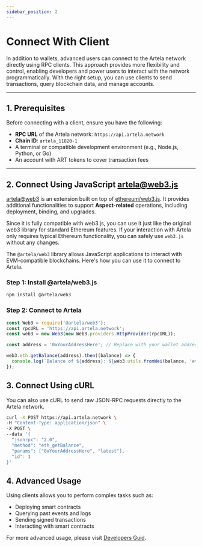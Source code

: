 ```yaml
---
sidebar_position: 2
---
```


# Connect With Client

In addition to wallets, advanced users can connect to the Artela network directly using RPC clients. This approach provides more flexibility and control, enabling developers and power users to interact with the network programmatically. With the right setup, you can use clients to send transactions, query blockchain data, and manage accounts.

---

## 1. Prerequisites  

Before connecting with a client, ensure you have the following:

- **RPC URL** of the Artela network: `https://api.artela.network`  
- **Chain ID**: `artela_11820-1`  
- A terminal or compatible development environment (e.g., Node.js, Python, or Go)  
- An account with ART tokens to cover transaction fees  

---

## 2. Connect Using JavaScript [artela@web3.js](https://www.npmjs.com/package/@artela/web3)

[artela@web3](https://github.com/artela-network/artela-web3.js) is an extension built on top of [ethereum/web3.js](https://github.com/web3/web3.js). It provides additional functionalities to support **Aspect-related** operations, including deployment, binding, and upgrades. 

Since it is fully compatible with web3.js, you can use it just like the original web3 library for standard Ethereum features. If your interaction with Artela only requires typical Ethereum functionality, you can safely use `web3.js` without any changes.

The `@artela/web3` library allows JavaScript applications to interact with EVM-compatible blockchains. Here's how you can use it to connect to Artela.

### Step 1: Install @artela/web3.js

```bash
npm install @artela/web3
```

### Step 2: Connect to Artela

```js
const Web3 = require('@artela/web3');
const rpcURL = 'https://api.artela.network';
const web3 = new Web3(new Web3.providers.HttpProvider(rpcURL));

const address = '0xYourAddressHere'; // Replace with your wallet address

web3.eth.getBalance(address).then((balance) => {
  console.log(`Balance of ${address}: ${web3.utils.fromWei(balance, 'ether')} ART`);
});
```

## 3. Connect Using cURL

You can also use cURL to send raw JSON-RPC requests directly to the Artela network.

```bash
curl -X POST https://api.artela.network \
-H "Content-Type: application/json" \
-X POST \
--data '{
  "jsonrpc": "2.0",
  "method": "eth_getBalance",
  "params": ["0xYourAddressHere", "latest"],
  "id": 1
}'
```

## 4. Advanced Usage

Using clients allows you to perform complex tasks such as:

- Deploying smart contracts
- Querying past events and logs
- Sending signed transactions
- Interacting with smart contracts

For more advanced usage, please visit [Developers Guid](/main/developers-guid).
